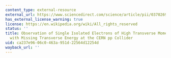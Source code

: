 ```yaml
---
content_type: external-resource
external_url: https://www.sciencedirect.com/science/article/pii/0370269383916052?via%3Dihub
has_external_license_warning: true
license: https://en.wikipedia.org/wiki/All_rights_reserved
status: ''
title: Observation of Single Isolated Electrons of High Transverse Momentum in Events
  with Missing Transverse Energy at the CERN pp Collider
uid: ca237e96-06c0-463a-951d-22564d12254d
wayback_url: ''
---
```

